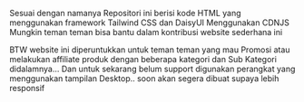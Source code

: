 Sesuai dengan namanya Repositori ini berisi kode HTML yang menggunakan framework Tailwind CSS dan DaisyUI Menggunakan CDNJS
Mungkin teman teman bisa bantu dalam kontribusi website sederhana ini


BTW website ini diperuntukkan untuk teman teman yang mau Promosi atau melakukan affiliate produk dengan beberapa kategori dan Sub Kategori didalamnya...
Dan untuk sekarang belum support digunakan perangkat yang menggunakan tampilan Desktop.. soon akan segera dibuat supaya lebih responsif 
